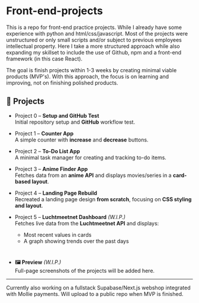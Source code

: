 ﻿# Front-end-projects

This is a repo for front-end practice projects. While I already have some experience with python and html/css/javascript. Most of the projects were unstructured or only small scripts and/or subject to previous employees intellectual property.
Here I take a more structured approach while also expanding my skillset to include the use of Github, npm and a front-end framework (in this case React).

The goal is finish projects within 1-3 weeks by creating minimal viable products (MVP's). With this approach, the focus is on learning and improving, not on finishing polished products.

## 📂 Projects

- Project 0 – **Setup and GitHub Test**  
  Initial repository setup and **GitHub** workflow test.

- Project 1 – **Counter App**  
  A simple counter with **increase** and **decrease** buttons.

- Project 2 – **To-Do List App**  
  A minimal task manager for creating and tracking to-do items.

- Project 3 – **Anime Finder App**  
  Fetches data from an **anime API** and displays movies/series in a **card-based layout**.

- Project 4 – **Landing Page Rebuild**  
  Recreated a landing page design **from scratch**, focusing on **CSS styling and layout**.

- Project 5 – **Luchtmeetnet Dashboard** *(W.I.P.)*  
  Fetches live data from the **Luchtmeetnet API** and displays:
  - Most recent values in cards  
  - A graph showing trends over the past days      

#


- **🖼️ Preview** *(W.I.P.)*  
   Full-page screenshots of the projects will be added here. 


---




Currently also working on a fullstack Supabase/Next.js webshop integrated with Mollie payments. Will upload to a public repo when MVP is finished.  













